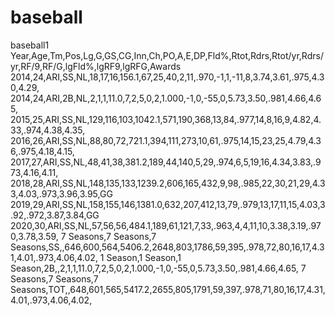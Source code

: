 # baseball
baseball1
Year,Age,Tm,Pos,Lg,G,GS,CG,Inn,Ch,PO,A,E,DP,Fld%,Rtot,Rdrs,Rtot/yr,Rdrs/yr,RF/9,RF/G,lgFld%,lgRF9,lgRFG,Awards
2014,24,ARI,SS,NL,18,17,16,156.1,67,25,40,2,11,.970,-1,1,-11,8,3.74,3.61,.975,4.30,4.29,
2014,24,ARI,2B,NL,2,1,1,11.0,7,2,5,0,2,1.000,-1,0,-55,0,5.73,3.50,.981,4.66,4.65,
2015,25,ARI,SS,NL,129,116,103,1042.1,571,190,368,13,84,.977,14,8,16,9,4.82,4.33,.974,4.38,4.35,
2016,26,ARI,SS,NL,88,80,72,721.1,394,111,273,10,61,.975,14,15,23,25,4.79,4.36,.975,4.18,4.15,
2017,27,ARI,SS,NL,48,41,38,381.2,189,44,140,5,29,.974,6,5,19,16,4.34,3.83,.973,4.16,4.11,
2018,28,ARI,SS,NL,148,135,133,1239.2,606,165,432,9,98,.985,22,30,21,29,4.33,4.03,.973,3.96,3.95,GG
2019,29,ARI,SS,NL,158,155,146,1381.0,632,207,412,13,79,.979,13,17,11,15,4.03,3.92,.972,3.87,3.84,GG
2020,30,ARI,SS,NL,57,56,56,484.1,189,61,121,7,33,.963,4,4,11,10,3.38,3.19,.970,3.78,3.59,
7 Seasons,7 Seasons,7 Seasons,SS,,646,600,564,5406.2,2648,803,1786,59,395,.978,72,80,16,17,4.31,4.01,.973,4.06,4.02,
1 Season,1 Season,1 Season,2B,,2,1,1,11.0,7,2,5,0,2,1.000,-1,0,-55,0,5.73,3.50,.981,4.66,4.65,
7 Seasons,7 Seasons,7 Seasons,TOT,,648,601,565,5417.2,2655,805,1791,59,397,.978,71,80,16,17,4.31,4.01,.973,4.06,4.02,
